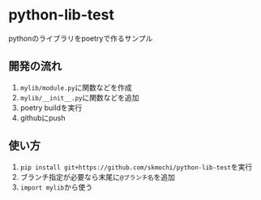 # python-lib-test
pythonのライブラリをpoetryで作るサンプル

## 開発の流れ

1. `mylib/module.py`に関数などを作成
2. `mylib/__init__.py`に関数などを追加
3. poetry buildを実行
4. githubにpush

## 使い方

1. `pip install git+https://github.com/skmochi/python-lib-test`を実行
2. ブランチ指定が必要なら末尾に`@ブランチ名`を追加
3. `import mylib`から使う
